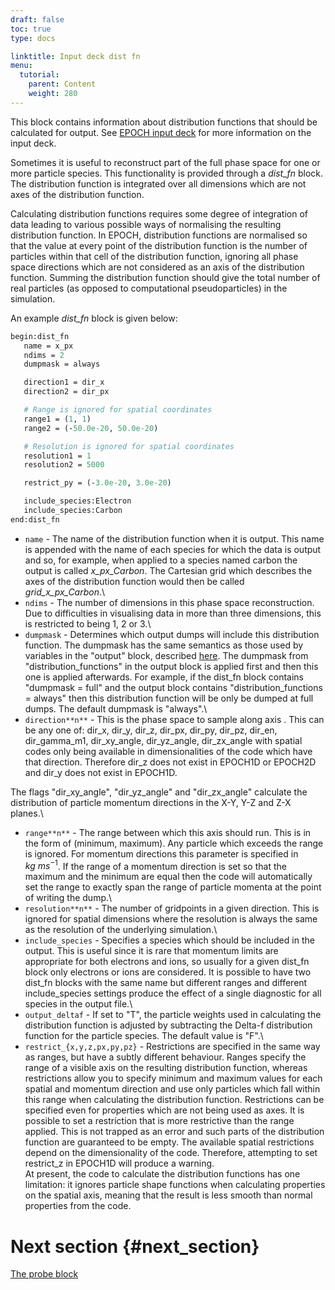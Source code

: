 ```yaml
---
draft: false
toc: true
type: docs

linktitle: Input deck dist fn
menu:
  tutorial:
    parent: Content
    weight: 280
---
```


This block contains information about distribution functions that should
be calculated for output. See [EPOCH input
deck][Input_deck] for more information on the input
deck.

Sometimes it is useful to reconstruct part of the full phase space for
one or more particle species. This functionality is provided through a
*dist_fn* block. The distribution function is integrated over all
dimensions which are not axes of the distribution function.

Calculating distribution functions requires some degree of integration
of data leading to various possible ways of normalising the resulting
distribution function. In EPOCH, distribution functions are normalised
so that the value at every point of the distribution function is the
number of particles within that cell of the distribution function,
ignoring all phase space directions which are not considered as an axis
of the distribution function. Summing the distribution function should
give the total number of real particles (as opposed to computational
pseudoparticles) in the simulation.

An example *dist_fn* block is given below:

```perl
begin:dist_fn
   name = x_px
   ndims = 2
   dumpmask = always

   direction1 = dir_x
   direction2 = dir_px

   # Range is ignored for spatial coordinates
   range1 = (1, 1)
   range2 = (-50.0e-20, 50.0e-20)

   # Resolution is ignored for spatial coordinates
   resolution1 = 1
   resolution2 = 5000

   restrict_py = (-3.0e-20, 3.0e-20)

   include_species:Electron
   include_species:Carbon
end:dist_fn
```

-   `name` - The name of the distribution function when it is
    output. This name is appended with the name of each species for
    which the data is output and so, for example, when applied to a
    species named carbon the output is called *x_px_Carbon*. The
    Cartesian grid which describes the axes of the distribution function
    would then be called *grid_x_px_Carbon*.\
-   `ndims` - The number of dimensions in this phase space
    reconstruction. Due to difficulties in visualising data in more than
    three dimensions, this is restricted to being 1, 2 or 3.\
-   `dumpmask` - Determines which output dumps will include
    this distribution function. The dumpmask has the same semantics as
    those used by variables in the "output" block, described
    [here][Input_deck_output_block]. The dumpmask from
    "distribution_functions" in the output block is applied first and
    then this one is applied afterwards. For example, if the dist_fn
    block contains "dumpmask = full" and the output block contains
    "distribution_functions = always" then this distribution function
    will be only be dumped at full dumps. The default dumpmask is
    "always".\
-   `direction**n**` - This is the phase space to sample
    along axis . This can be any one of: dir_x, dir_y, dir_z,
    dir_px, dir_py, dir_pz, dir_en, dir_gamma_m1, dir_xy_angle,
    dir_yz_angle, dir_zx_angle with spatial codes only being
    available in dimensionalities of the code which have that direction.
    Therefore dir_z does not exist in EPOCH1D or EPOCH2D and dir_y
    does not exist in EPOCH1D.

The flags "dir_xy_angle", "dir_yz_angle" and "dir_zx_angle"
calculate the distribution of particle momentum directions in the X-Y,
Y-Z and Z-X planes.\
- `range**n**` - The range between which this axis should
run. This is in the form of (minimum, maximum). Any particle which
exceeds the range is ignored. For momentum directions this parameter is
specified in $kg\ ms^{-1}$. If the range of a momentum direction is set
so that the maximum and the minimum are equal then the code will
automatically set the range to exactly span the range of particle
momenta at the point of writing the dump.\
- `resolution**n**` - The number of gridpoints in a given
direction. This is ignored for spatial dimensions where the resolution
is always the same as the resolution of the underlying simulation.\
- `include_species` - Specifies a species which should be
included in the output. This is useful since it is rare that momentum
limits are appropriate for both electrons and ions, so usually for a
given dist_fn block only electrons or ions are considered. It is
possible to have two dist_fn blocks with the same name but different
ranges and different include_species settings produce the effect of a
single diagnostic for all species in the output file.\
- `output_deltaf` - If set to "T", the particle weights used
in calculating the distribution function is adjusted by subtracting the
Delta-f distribution function for the particle species. The default
value is "F".\
- `restrict_{x,y,z,px,py,pz}` - Restrictions are specified
in the same way as ranges, but have a subtly different behaviour. Ranges
specify the range of a visible axis on the resulting distribution
function, whereas restrictions allow you to specify minimum and maximum
values for each spatial and momentum direction and use only particles
which fall within this range when calculating the distribution function.
Restrictions can be specified even for properties which are not being
used as axes. It is possible to set a restriction that is more
restrictive than the range applied. This is not trapped as an error and
such parts of the distribution function are guaranteed to be empty. The
available spatial restrictions depend on the dimensionality of the code.
Therefore, attempting to set restrict_z in EPOCH1D will produce a
warning.\
At present, the code to calculate the distribution functions has one
limitation: it ignores particle shape functions when calculating
properties on the spatial axis, meaning that the result is less smooth
than normal properties from the code.

# Next section {#next_section}

[The probe block][Input_deck_probe]


<!-- ########################  Cross references  ######################## -->


[Acknowledging_EPOCH]: /tutorial/acknowledging_epoch
[Basic_examples]: /tutorial/basic_examples
[Basic_examples__focussing_a_gaussian_beam]: /tutorial/basic_examples/#focussing_a_gaussian_beam
[Binary_files]: /tutorial/binary_files
[Calculable_particle_properties]: /tutorial/calculable_particle_properties
[Compiler_Flags]: /tutorial/compiler_flags
[Compiling]: /tutorial/compiling
[FAQ]: /tutorial/faq
[FAQ__how_do_i_obtain_the_code]: /tutorial/faq/#how_do_i_obtain_the_code
[Input_deck]: /tutorial/input_deck
[Input_deck_adf]: /tutorial/input_deck_adf
[Input_deck_boundaries]: /tutorial/input_deck_boundaries
[Input_deck_boundaries__cpml_boundary_conditions]: /tutorial/input_deck_boundaries/#cpml_boundary_conditions
[Input_deck_boundaries__thermal_boundary_conditions]: /tutorial/input_deck_boundaries/#thermal_boundary_conditions
[Input_deck_collisions]: /tutorial/input_deck_collisions
[Input_deck_constant]: /tutorial/input_deck_constant
[Input_deck_control]: /tutorial/input_deck_control
[Input_deck_control__basics]: /tutorial/input_deck_control/#basics
[Input_deck_control__maxwell_solvers]: /tutorial/input_deck_control/#maxwell_solvers
[Input_deck_control__requesting_output_dumps_at_run_time]: /tutorial/input_deck_control/#requesting_output_dumps_at_run_time
[Input_deck_control__stencil_block]: /tutorial/input_deck_control/#stencil_block
[Input_deck_control__strided_current_filtering]: /tutorial/input_deck_control/#strided_current_filtering
[Input_deck_dist_fn]: /tutorial/input_deck_dist_fn
[Input_deck_fields]: /tutorial/input_deck_fields
[Input_deck_injector]: /tutorial/input_deck_injector
[Input_deck_injector__keys]: /tutorial/input_deck_injector/#keys
[Input_deck_laser]: /tutorial/input_deck_laser
[Input_deck_operator]: /tutorial/input_deck_operator
[Input_deck_output__directives]: /tutorial/input_deck_output/#directives
[Input_deck_output_block]: /tutorial/input_deck_output_block
[Input_deck_output_block__derived_variables]: /tutorial/input_deck_output_block/#derived_variables
[Input_deck_output_block__directives]: /tutorial/input_deck_output_block/#directives
[Input_deck_output_block__dumpmask]: /tutorial/input_deck_output_block/#dumpmask
[Input_deck_output_block__multiple_output_blocks]: /tutorial/input_deck_output_block/#multiple_output_blocks
[Input_deck_output_block__particle_variables]: /tutorial/input_deck_output_block/#particle_variables
[Input_deck_output_block__single-precision_output]: /tutorial/input_deck_output_block/#single-precision_output
[Input_deck_output_global]: /tutorial/input_deck_output_global
[Input_deck_particle_file]: /tutorial/input_deck_particle_file
[Input_deck_probe]: /tutorial/input_deck_probe
[Input_deck_qed]: /tutorial/input_deck_qed
[Input_deck_species]: /tutorial/input_deck_species
[Input_deck_species__arbitrary_distribution_functions]: /tutorial/input_deck_species/#arbitrary_distribution_functions
[Input_deck_species__ionisation]: /tutorial/input_deck_species/#ionisation
[Input_deck_species__maxwell_juttner_distributions]: /tutorial/input_deck_species/#maxwell_juttner_distributions
[Input_deck_species__particle_migration_between_species]: /tutorial/input_deck_species/#particle_migration_between_species
[Input_deck_species__species_boundary_conditions]: /tutorial/input_deck_species/#species_boundary_conditions
[Input_deck_subset]: /tutorial/input_deck_subset
[Input_deck_window]: /tutorial/input_deck_window
[Landing]: /tutorial/landing
[Landing_Page]: /tutorial/landing_page
[Libraries]: /tutorial/libraries
[Links]: /tutorial/links
[Maths_parser__functions]: /tutorial/maths_parser/#functions
[Non-thermal_initial_conditions]: /tutorial/non-thermal_initial_conditions
[Previous_versions]: /tutorial/previous_versions
[Python]: /tutorial/python
[Running]: /tutorial/running
[SDF_Landing_Page]: /tutorial/sdf_landing_page
[Structure]: /tutorial/structure
[Using_EPOCH_in_practice]: /tutorial/using_epoch_in_practice
[Using_EPOCH_in_practice__manually_overriding_particle_parameters_set_by_the_autoloader]: /tutorial/using_epoch_in_practice/#manually_overriding_particle_parameters_set_by_the_autoloader
[Using_EPOCH_in_practice__parameterising_input_decks]: /tutorial/using_epoch_in_practice/#parameterising_input_decks
[Using_delta_f]: /tutorial/using_delta_f
[Visualising_SDF_files_with_IDL_or_GDL]: /tutorial/visualising_sdf_files_with_idl_or_gdl
[Visualising_SDF_files_with_LLNL_VisIt]: /tutorial/visualising_sdf_files_with_llnl_visit
[Workshop_examples]: /tutorial/workshop_examples
[Workshop_examples__a_2d_laser]: /tutorial/workshop_examples/#a_2d_laser
[Workshop_examples__a_basic_em-field_simulation]: /tutorial/workshop_examples/#a_basic_em-field_simulation
[Workshop_examples__getting_the_example_decks_for_this_workshop]: /tutorial/workshop_examples/#getting_the_example_decks_for_this_workshop
[Workshop_examples__specifying_particle_species]: /tutorial/workshop_examples/#specifying_particle_species
[Workshop_examples_continued]: /tutorial/workshop_examples_continued
